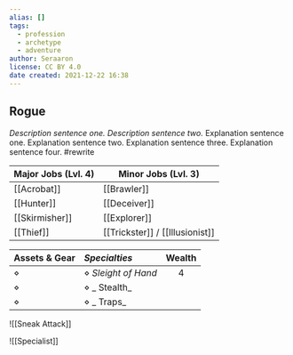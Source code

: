```yaml
---
alias: []
tags:
  - profession
  - archetype
  - adventure
author: Seraaron
license: CC BY 4.0
date created: 2021-12-22 16:38
---
```


## Rogue

_Description sentence one. Description sentence two._ Explanation sentence one. Explanation sentence two. Explanation sentence three. Explanation sentence four.  #rewrite

| Major Jobs (Lvl. 4) | Minor Jobs (Lvl. 3)         |
| ------------------- | --------------------------- |
| [[Acrobat]]         | [[Brawler]]                 |
| [[Hunter]]          | [[Deceiver]]                |
| [[Skirmisher]]      | [[Explorer]]                |
| [[Thief]]           | [[Trickster]] / [[Illusionist]] |

| Assets & Gear | _Specialties_         | Wealth |
| ------------- | :------------------ | :----: |
| ⋄             | ⋄ _Sleight of Hand_ |    4   |
| ⋄             | ⋄ _ Stealth_        |        |
| ⋄             | ⋄ _ Traps_          |        |

![[Sneak Attack]]

![[Specialist]]
